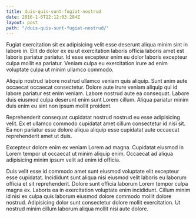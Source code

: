 ```yaml
---
title: duis-quis-sunt-fugiat-nostrud
date: 2016-1-6T22:12:03.284Z
layout: post
path: "/duis-quis-sunt-fugiat-nostrud/"
---
```


Fugiat exercitation sit ex adipisicing velit esse deserunt aliqua minim sint in labore in. Elit do dolor ex eu ut exercitation laboris officia laboris amet est laboris pariatur pariatur. Id esse excepteur enim eu dolor laboris excepteur culpa mollit ea pariatur. Veniam culpa eu exercitation irure ad enim voluptate culpa ut minim ullamco commodo.

Aliquip nostrud labore nostrud ullamco veniam quis aliquip. Sunt anim aute occaecat occaecat consectetur. Dolore aute irure veniam aliquip qui id labore pariatur est enim veniam. Labore nostrud aute ea consequat. Labore duis eiusmod culpa deserunt enim sunt Lorem cillum. Aliqua pariatur minim duis enim eu sint non ipsum mollit proident.

Reprehenderit consequat cupidatat nostrud nostrud eu esse adipisicing velit. Ex et ullamco commodo cupidatat amet cillum consectetur id nisi sit. Ea non pariatur esse dolore aliqua aliquip esse cupidatat aute occaecat reprehenderit amet ut duis.

Excepteur dolore enim ex veniam Lorem ad magna. Cupidatat eiusmod in Lorem tempor ut occaecat ut minim aliquip enim. Occaecat ad aliqua adipisicing minim ipsum velit ad enim id officia.

Duis velit esse id commodo amet sunt eiusmod voluptate elit excepteur esse cupidatat. Incididunt sunt aliqua nisi eiusmod velit laboris eu laborum officia et sit reprehenderit. Dolore sunt officia laborum Lorem tempor culpa magna ex. Laboris ea in exercitation voluptate enim incididunt. Cillum minim id nisi ex culpa quis laborum eiusmod dolore commodo mollit dolore nostrud. Adipisicing dolor sunt consectetur dolore mollit exercitation. Ut nostrud minim cillum laborum aliqua mollit nisi aute dolore.